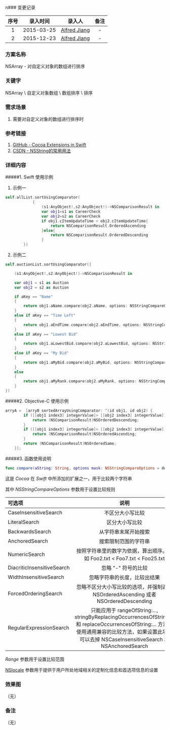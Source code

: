 n### 变更记录

| 序号 | 录入时间 | 录入人 | 备注 |
|:--------:|:--------:|:--------:|:--------:|
| 1 | 2015-03-25 | [Alfred Jiang](https://github.com/viktyz) | - |
| 2 | 2015-12-23 | [Alfred Jiang](https://github.com/viktyz) | - |

### 方案名称

NSArray - 对自定义对象的数组进行排序

### 关键字

NSArray \ 自定义对象数组 \ 数组排序 \ 排序

### 需求场景

1. 需要对自定义对象的数组进行排序时

### 参考链接

1. [GitHub - Cocoa Extensions in Swift](http://andelf.github.io/blog/2014/07/04/cocoa-in-swift/)
2. [CSDN - NSString的常用用法](http://blog.csdn.net/hmt20130412/article/details/20449091)

### 详细内容

#####1. Swift 使用示例

1. 示例一
```swift
self.allList.sortUsingComparator(
            {
                (s1:AnyObject!,s2:AnyObject!)->NSComparisonResult in
                var obj1=s1 as CareerCheck
                var obj2=s2 as CareerCheck
                if obj1.cItemUpdateTime < obj2.cItemUpdateTime{
                    return NSComparisonResult.OrderedAscending
                }else{
                    return NSComparisonResult.OrderedDescending
                }
        })
```

2. 示例二
```swift
self.auctionList.sortUsingComparator({

    (s1:AnyObject!,s2:AnyObject!)->NSComparisonResult in

    var obj1 = s1 as Auction
    var obj2 = s2 as Auction

    if aKey == "Name"
    {
        return obj1.aName.compare(obj2.aName, options: NSStringCompareOptions.NumericSearch | NSStringCompareOptions.CaseInsensitiveSearch, range: nil, locale: nil)
    }
    else if aKey == "Time Left"
    {
        return obj1.aEndTime.compare(obj2.aEndTime, options: NSStringCompareOptions.NumericSearch, range: nil, locale: nil)
    }
    else if aKey == "Lowest Bid"
    {
        return obj1.aLowestBid.compare(obj2.aLowestBid, options: NSStringCompareOptions.NumericSearch, range: nil, locale: nil)
    }
    else if aKey == "My Bid"
    {
        return obj1.aMyBid.compare(obj2.aMyBid, options: NSStringCompareOptions.NumericSearch, range: nil, locale: nil)
    }
    else
    {
        return obj1.aMyRank.compare(obj2.aMyRank, options: NSStringCompareOptions.NumericSearch, range: nil, locale: nil)
    }
})
```

#####2. Objective-C 使用示例
```objectivec
arryA =  [arryB sortedArrayUsingComparator: ^(id obj1, id obj2) {
        if ([[obj1 index3] integerValue]> [[obj2 index3] integerValue]) {
            return (NSComparisonResult)NSOrderedDescending;
        }
        if ([[obj1 index3] integerValue]< [[obj2 index3] integerValue]) {
            return (NSComparisonResult)NSOrderedAscending;
        }
        return (NSComparisonResult)NSOrderedSame;
    }];
```

#####3. 函数使用说明
```swift
func compare(aString: String, options mask: NSStringCompareOptions = default, range: Range<String.Index>? = default, locale: NSLocale? = default) -> NSComparisonResult
```

这是 *Cocoa* 在 *Swift* 中所添加的扩展之一，用于比较两个字符串

其中 *NSStringCompareOptions* 参数用于设置比较规则

| 可选项 | 说明 |
|:---|:---:|
| CaseInsensitiveSearch | 不区分大小写比较 |
| LiteralSearch | 区分大小写比较 |
| BackwardsSearch | 从字符串末尾开始搜索 |
| AnchoredSearch  | 搜索限制范围的字符串 |
| NumericSearch | 按照字符串里的数字为依据，算出顺序。例如 Foo2.txt < Foo7.txt < Foo25.txt |
| DiacriticInsensitiveSearch | 忽略 "-" 符号的比较 |
| WidthInsensitiveSearch | 忽略字符串的长度，比较出结果 |
| ForcedOrderingSearch | 忽略不区分大小写比较的选项，并强制返回 NSOrderedAscending 或者 NSOrderedDescending |
| RegularExpressionSearch | 只能应用于 rangeOfString:..., stringByReplacingOccurrencesOfString:...和 replaceOccurrencesOfString:... 方法。使用通用兼容的比较方法，如果设置此项，可以去掉 NSCaseInsensitiveSearch 和 NSAnchoredSearch |

*Range* 参数用于设置比较范围

[NSlocale](http://my.oschina.net/hmj/blog/126355) 参数用于提供于用户所处地域相关的定制化信息和首选项信息的设置

### 效果图
（无）

### 备注
（无）